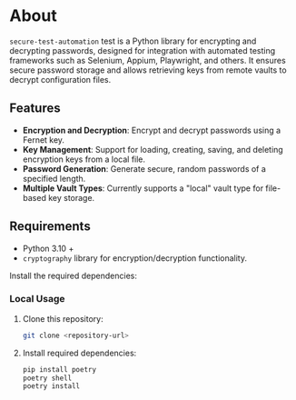 # About
`secure-test-automation` test is a Python library for encrypting and decrypting passwords, designed for integration with automated testing frameworks such as Selenium, Appium, Playwright, and others. It ensures secure password storage and allows retrieving keys from remote vaults to decrypt configuration files.

## Features

- **Encryption and Decryption**: Encrypt and decrypt passwords using a Fernet key.
- **Key Management**: Support for loading, creating, saving, and deleting encryption keys from a local file.
- **Password Generation**: Generate secure, random passwords of a specified length.
- **Multiple Vault Types**: Currently supports a "local" vault type for file-based key storage.

## Requirements

- Python 3.10 +
- `cryptography` library for encryption/decryption functionality.

Install the required dependencies:

### Local Usage

1. Clone this repository:
   ```bash
   git clone <repository-url>
   ```
2. Install required dependencies:
   ```bash
   pip install poetry
   poetry shell
   poetry install
   ```
